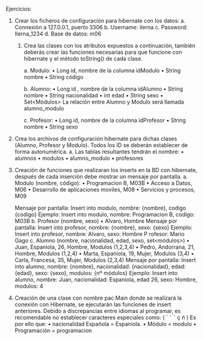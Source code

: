 Ejercicios:
1. Crear los ficheros de configuración para hibernate con los datos:
   a. Connexión a 127.0.0.1, puerto 3306
   b. Username: ilerna
   c. Password: Ilerna_1234
   d. Base de datos: m06
   1. Crea las clases con los atributos expuestos a continuación, 
      también deberás crear las funciones necesarias para que funcione con hibernate
      y el método toString() de cada clase.
   
       a. Modulo:
         • Long id, nombre de la columna idModulo
         • String nombre
         • String código
    
       b. Alumno:
         • Long id , nombre de la columna idAlumno
         • String nombre
         • String nacionalidad
         • int edad
         • String sexo
         • Set<Módulos> La relación entre Alumno y Modulo será llamada alumno_modulo
   
      c. Profesor:
      • Long id, nombre de la columna idProfesor
      • String nombre
      • String sexo


2. Crea los archivos de configuración hibernate para dichas clases (Alumno, Profesor y Modulo).
   Todos los ID se deberán establecer de forma autonumérica.
   a. Las tablas resultantes tendrán el nombre:
   • alumnos
   • modulos
   • alumno_modulo
   • profesores


3. Creación de funciones que realizaran los inserts en la BD con hibernate, después de cada inserción debe mostrar un mensaje por pantalla.
   a. Modulo (nombre, código):
   • Programacion B, M03B
   • Acceso a Datos, M06
   • Desarrollo de aplicaciones moviles, M08
   • Servicios y procesos, M09

   Mensaje por pantalla:
   Insert into modulo, nombre: {nombre}, codigo {codigo}
   Ejemplo:
   Insert into modulo, nombre: Programacion B, codigo: M03B
   b. Profesor (nombre, sexo)
   • Alvaro, Hombre
   Mensaje por pantalla:
   Insert into profesor, nombre: {nombre}, sexo: {sexo}
   Ejemplo:
   Insert into profesor, nombre: Alvaro, sexo: Hombre
   P rofesor: Mario Gago
   c. Alumno (nombre, nacionalidad, edad, sexo, set<módulos>)
   • Juan, Espaniola, 26, Hombre, Modulos (1,2,3,4)
   • Pedro, Andorrana, 21, Hombre, Modulos (1,2,4)
   • Marta, Espaniola, 19, Mujer, Modulos (3,4)
   • Carla, Francesa, 35, Mujer, Modulos (2,3,4)
   Mensaje por pantalla:
   Insert into alumno, nombre: {nombre}, nacionalidad: {nacionalidad}, edad: {edad}, sexo: {sexo}, modulos: {nº módulos}
   Ejemplo:
   Insert into alumno, nombre: Juan, nacionalidad: Espaniola, edad 26, sexo: Hombre, modulos: 4

4. Creación de una clase con nombre pac.Main donde se realizará la conexión con Hibernate,
   se ejecutarán las funciones de insert anteriores.
   Debido a discrepancias entre idiomas al programar, es recomendable no establecer caracteres especiales como: ( ` ´ ¨ ç ñ )
   Es por ello que:
   • nacionalidad Española = Espaniola.
   • Módulo = modulo
   • Programación = programacion